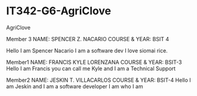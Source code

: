 # IT342-G6-AgriClove

AgriClove

Member 3
NAME: SPENCER Z. NACARIO
COURSE & YEAR: BSIT 4

Hello I am Spencer Nacario I am a software dev
I love siomai rice.


Member1
NAME: FRANCIS KYLE LORENZANA
COURSE & YEAR: BSIT-3
Hello I am Francis you can call me Kyle and I am a Technical Support

Member2
NAME: JESKIN T. VILLACARLOS
COURSE & YEAR: BSIT-4
Hello I am Jeskin and I am a software developer
I am who I am

